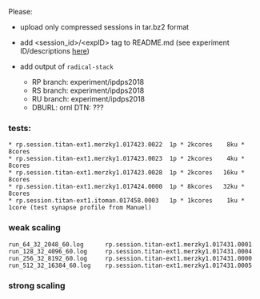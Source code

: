 Please:
* upload only compressed sessions in tar.bz2 format
* add \<session_id\>/\<expID\> tag to README.md (see experiment ID/descriptions [here](https://github.com/radical-experiments/rp-paper-ipdps2018/wiki))
* add output of `radical-stack`

    * RP branch: experiment/ipdps2018
    * RS branch: experiment/ipdps2018
    * RU branch: experiment/ipdps2018
    * DBURL: ornl DTN: ???


### tests:
  
    * rp.session.titan-ext1.merzky1.017423.0022  1p * 2kcores    8ku * 8cores
    * rp.session.titan-ext1.merzky1.017423.0023  1p * 2kcores    4ku * 8cores
    * rp.session.titan-ext1.merzky1.017423.0028  1p * 2kcores   16ku * 8cores
    * rp.session.titan-ext1.merzky1.017424.0000  1p * 8kcores   32ku * 8cores
    * rp.session.titan-ext1.itoman.017458.0003	 1p * 1kcores    1ku * 1core (test synapse profile from Manuel)


### weak scaling

    run_64_32_2048_60.log      rp.session.titan-ext1.merzky1.017431.0001
    run_128_32_4096_60.log     rp.session.titan-ext1.merzky1.017431.0004
    run_256_32_8192_60.log     rp.session.titan-ext1.merzky1.017431.0000
    run_512_32_16384_60.log    rp.session.titan-ext1.merzky1.017431.0005


### strong scaling


